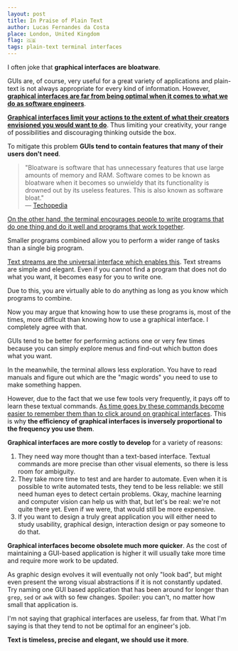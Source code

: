 ```yaml
---
layout: post
title: In Praise of Plain Text
author: Lucas Fernandes da Costa
place: London, United Kingdom
flag: 🇬🇧
tags: plain-text terminal interfaces
---
```


I often joke that **graphical interfaces are bloatware**.

GUIs are, of course, very useful for a great variety of applications and plain-text is not always appropriate for every kind of information. However, [**graphical interfaces are far from being optimal when it comes to what we do as software engineers**](https://brandur.org/interfaces).

[**Graphical interfaces limit your actions to the extent of what their creators envisioned you would want to do**](http://www.danieldavis.com/what-the-gui-cost-architecture/). Thus limiting your creativity, your range of possibilities and discouraging thinking outside the box.

To mitigate this problem **GUIs tend to contain features that many of their users don't need**.

> "Bloatware is software that has unnecessary features that use large amounts of memory and RAM. Software comes to be known as bloatware when it becomes so unwieldy that its functionality is drowned out by its useless features. This is also known as software bloat."
> <br>— [Techopedia](https://www.techopedia.com/definition/4237/bloatware)

[On the other hand, the terminal encourages people to write programs that do one thing and do it well and programs that work together](https://homepage.cs.uri.edu/~thenry/resources/unix_art/ch01s06.html).

Smaller programs combined allow you to perform a wider range of tasks than a single big program.

[Text streams are the universal interface which enables this](https://en.wikiquote.org/wiki/Doug_McIlroy). Text streams are simple and elegant. Even if you cannot find a program that does not do what you want, it becomes easy for you to write one.

Due to this, you are virtually able to do anything as long as you know which programs to combine.

Now you may argue that knowing how to use these programs is, most of the times, more difficult than knowing how to use a graphical interface. I completely agree with that. 

GUIs tend to be better for performing actions one or very few times because you can simply explore menus and find-out which button does what you want.

In the meanwhile, the terminal allows less exploration. You have to read manuals and figure out which are the "magic words" you need to use to make something happen.

However, due to the fact that we use few tools very frequently, it pays off to learn these textual commands. [As time goes by these commands become easier to remember them than to click around on graphical interfaces](https://brandur.org/interfaces). This is why **the efficiency of graphical interfaces is inversely proportional to the frequency you use them**.

**Graphical interfaces are more costly to develop** for a variety of reasons:

1. They need way more thought than a text-based interface. Textual commands are more precise than other visual elements, so there is less room for ambiguity.
2. They take more time to test and are harder to automate. Even when it is possible to write automated tests, they tend to be less reliable: we still need human eyes to detect certain problems. Okay, machine learning and computer vision can help us with that, but let's be real: we're not quite there yet. Even if we were, that would still be more expensive.
3. If you want to design a truly great application you will either need to study usability, graphical design, interaction design or pay someone to do that.

**Graphical interfaces become obsolete much more quicker**. As the cost of maintaining a GUI-based application is higher it will usually take more time and require more work to be updated.

As graphic design evolves it will eventually not only "look bad", but might even present the wrong visual abstractions if it is not constantly updated. Try naming one GUI based application that has been around for longer than `grep`, `sed` or `awk` with so few changes. Spoiler: you can't, no matter how small that application is.

I'm not saying that graphical interfaces are useless, far from that. What I'm saying is that they tend to not be optimal for an engineer's job.

**Text is timeless, precise and elegant, we should use it more**.
